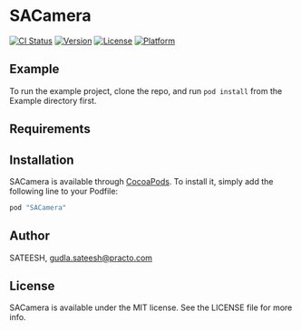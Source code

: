 # SACamera

[![CI Status](http://img.shields.io/travis/SATEESH/SACamera.svg?style=flat)](https://travis-ci.org/SATEESH/SACamera)
[![Version](https://img.shields.io/cocoapods/v/SACamera.svg?style=flat)](http://cocoapods.org/pods/SACamera)
[![License](https://img.shields.io/cocoapods/l/SACamera.svg?style=flat)](http://cocoapods.org/pods/SACamera)
[![Platform](https://img.shields.io/cocoapods/p/SACamera.svg?style=flat)](http://cocoapods.org/pods/SACamera)

## Example

To run the example project, clone the repo, and run `pod install` from the Example directory first.

## Requirements

## Installation

SACamera is available through [CocoaPods](http://cocoapods.org). To install
it, simply add the following line to your Podfile:

```ruby
pod "SACamera"
```

## Author

SATEESH, gudla.sateesh@practo.com

## License

SACamera is available under the MIT license. See the LICENSE file for more info.
